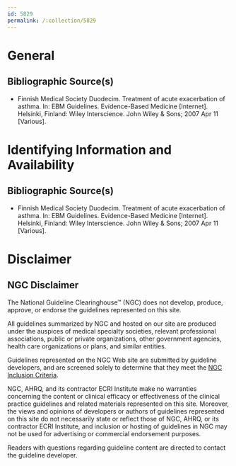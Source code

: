 ```yaml
---
id: 5829
permalink: /:collection/5829
---
```


# General

## Bibliographic Source(s)

- Finnish Medical Society Duodecim. Treatment of acute exacerbation of asthma. In: EBM Guidelines. Evidence-Based Medicine [Internet]. Helsinki, Finland: Wiley Interscience. John Wiley & Sons; 2007 Apr 11 [Various].

# Identifying Information and Availability

## Bibliographic Source(s)

- Finnish Medical Society Duodecim. Treatment of acute exacerbation of asthma. In: EBM Guidelines. Evidence-Based Medicine [Internet]. Helsinki, Finland: Wiley Interscience. John Wiley & Sons; 2007 Apr 11 [Various].

# Disclaimer

## NGC Disclaimer

The National Guideline Clearinghouse™ (NGC) does not develop, produce, approve, or endorse the guidelines represented on this site.

All guidelines summarized by NGC and hosted on our site are produced under the auspices of medical specialty societies, relevant professional associations, public or private organizations, other government agencies, health care organizations or plans, and similar entities.

Guidelines represented on the NGC Web site are submitted by guideline developers, and are screened solely to determine that they meet the [NGC Inclusion Criteria](/help-and-about/summaries/inclusion-criteria).

NGC, AHRQ, and its contractor ECRI Institute make no warranties concerning the content or clinical efficacy or effectiveness of the clinical practice guidelines and related materials represented on this site. Moreover, the views and opinions of developers or authors of guidelines represented on this site do not necessarily state or reflect those of NGC, AHRQ, or its contractor ECRI Institute, and inclusion or hosting of guidelines in NGC may not be used for advertising or commercial endorsement purposes.

Readers with questions regarding guideline content are directed to contact the guideline developer.

